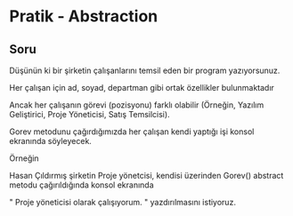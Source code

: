 # Pratik - Abstraction
## Soru

Düşünün ki bir şirketin çalışanlarını temsil eden bir program yazıyorsunuz.  

Her çalışan için ad, soyad, departman gibi ortak özellikler bulunmaktadır  

Ancak her çalışanın görevi (pozisyonu) farklı olabilir (Örneğin, Yazılım Geliştirici, Proje Yöneticisi, Satış Temsilcisi).  

Gorev metodunu çağırdığımızda her çalışan kendi yaptığı işi konsol ekranında söyleyecek.  

Örneğin  

Hasan Çıldırmış şirketin Proje yönetcisi, kendisi üzerinden Gorev() abstract metodu çağırıldığında konsol ekranında  

" Proje yöneticisi olarak çalışıyorum. " yazdırılmasını istiyoruz.  
